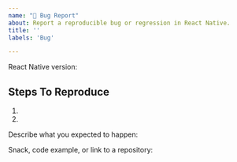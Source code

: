 ```yaml
---
name: "🐛 Bug Report"
about: Report a reproducible bug or regression in React Native.
title: ''
labels: 'Bug'

---
```


<!--
  Please provide a clear and concise description of what the bug is.
  Include screenshots if needed.
  Please test using the latest React Native release to make sure your issue has not already been fixed: http://facebook.github.io/react-native/docs/upgrading.html
-->

React Native version:
<!--
  Run `react-native info` in your terminal and copy the results here.
-->

## Steps To Reproduce

1.
2.

<!--
 Issues without reproduction steps or code are likely to stall.
-->

Describe what you expected to happen:


Snack, code example, or link to a repository:


<!--
  Please provide a Snack (https://snack.expo.io/), a link to a repository on GitHub, or
  provide a minimal code example that reproduces the problem.
  Here are some tips for providing a minimal example: https://stackoverflow.com/help/mcve.
-->

